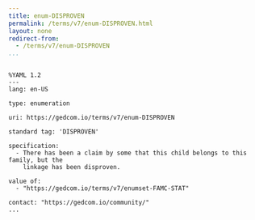 ```yaml
---
title: enum-DISPROVEN
permalink: /terms/v7/enum-DISPROVEN.html
layout: none
redirect-from:
  - /terms/v7/enum-DISPROVEN
...
```


```

%YAML 1.2
---
lang: en-US

type: enumeration

uri: https://gedcom.io/terms/v7/enum-DISPROVEN

standard tag: 'DISPROVEN'

specification:
  - There has been a claim by some that this child belongs to this family, but the
    linkage has been disproven.

value of:
  - "https://gedcom.io/terms/v7/enumset-FAMC-STAT"

contact: "https://gedcom.io/community/"
...

```
